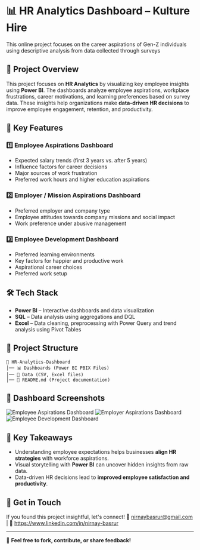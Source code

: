 # 📊 HR Analytics Dashboard – Kulture Hire
This online project focuses on the career aspirations of Gen-Z individuals using descriptive analysis from data collected through surveys

## 🚀 Project Overview
This project focuses on **HR Analytics** by visualizing key employee insights using **Power BI**. The dashboards analyze employee aspirations, workplace frustrations, career motivations, and learning preferences based on survey data. These insights help organizations make **data-driven HR decisions** to improve employee engagement, retention, and productivity.

## 📌 Key Features
### 1️⃣ Employee Aspirations Dashboard
- Expected salary trends (first 3 years vs. after 5 years)
- Influence factors for career decisions
- Major sources of work frustration
- Preferred work hours and higher education aspirations

### 2️⃣ Employer / Mission Aspirations Dashboard
- Preferred employer and company type
- Employee attitudes towards company missions and social impact
- Work preference under abusive management

### 3️⃣ Employee Development Dashboard
- Preferred learning environments
- Key factors for happier and productive work
- Aspirational career choices
- Preferred work setup

## 🛠️ Tech Stack
- **Power BI** – Interactive dashboards and data visualization
- **SQL** – Data analysis using aggregations and DQL
- **Excel** – Data cleaning, preprocessing with Power Query and trend analysis using Pivot Tables

## 📂 Project Structure
```
📁 HR-Analytics-Dashboard
│── 📊 Dashboards (Power BI PBIX Files)
│── 📄 Data (CSV, Excel files)
│── 📜 README.md (Project documentation)
```
## 📸 Dashboard Screenshots
![Employee Aspirations Dashboard](Dashboard1.png)
![Employer Aspirations Dashboard](Dashboard2.png)
![Employee Development Dashboard](Dashboard3.png)

## 🎯 Key Takeaways
- Understanding employee expectations helps businesses **align HR strategies** with workforce aspirations.
- Visual storytelling with **Power BI** can uncover hidden insights from raw data.
- Data-driven HR decisions lead to **improved employee satisfaction and productivity**.

## 📢 Get in Touch
If you found this project insightful, let's connect!
📧 nirnaybasrur@gmail.com | 🔗 https://www.linkedin.com/in/nirnay-basrur

---
📌 **Feel free to fork, contribute, or share feedback!**
